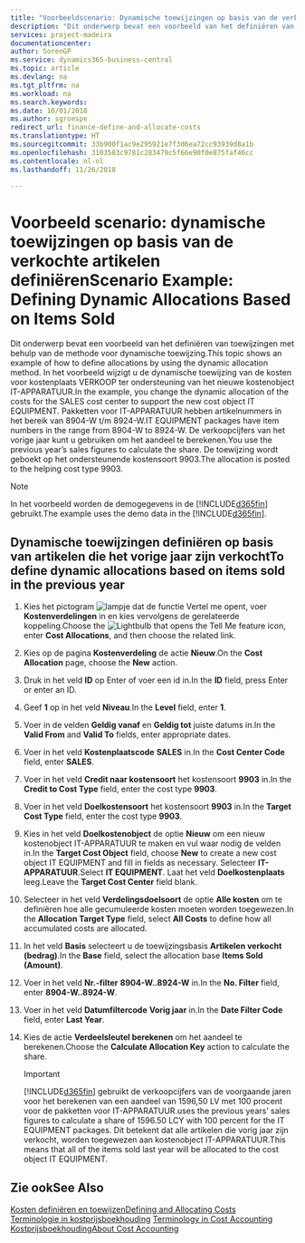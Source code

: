 ```yaml
---
title: "Voorbeeldscenario: Dynamische toewijzingen op basis van de verkochte artikelen definiëren | Microsoft Docs"
description: "Dit onderwerp bevat een voorbeeld van het definiëren van toewijzingen met behulp van de methode voor dynamische toewijzing."
services: project-madeira
documentationcenter: 
author: SorenGP
ms.service: dynamics365-business-central
ms.topic: article
ms.devlang: na
ms.tgt_pltfrm: na
ms.workload: na
ms.search.keywords: 
ms.date: 10/01/2018
ms.author: sgroespe
redirect_url: finance-define-and-allocate-costs
ms.translationtype: HT
ms.sourcegitcommit: 33b900f1ac9e295921e7f3d6ea72cc93939d8a1b
ms.openlocfilehash: 3103583c9781c283479c5f66e90f0e875faf46cc
ms.contentlocale: nl-nl
ms.lasthandoff: 11/26/2018

---
```

# <a name="scenario-example-defining-dynamic-allocations-based-on-items-sold"></a><span data-ttu-id="2c7e4-103">Voorbeeld scenario: dynamische toewijzingen op basis van de verkochte artikelen definiëren</span><span class="sxs-lookup"><span data-stu-id="2c7e4-103">Scenario Example: Defining Dynamic Allocations Based on Items Sold</span></span>
<span data-ttu-id="2c7e4-104">Dit onderwerp bevat een voorbeeld van het definiëren van toewijzingen met behulp van de methode voor dynamische toewijzing.</span><span class="sxs-lookup"><span data-stu-id="2c7e4-104">This topic shows an example of how to define allocations by using the dynamic allocation method.</span></span> <span data-ttu-id="2c7e4-105">In het voorbeeld wijzigt u de dynamische toewijzing van de kosten voor kostenplaats VERKOOP ter ondersteuning van het nieuwe kostenobject IT-APPARATUUR.</span><span class="sxs-lookup"><span data-stu-id="2c7e4-105">In the example, you change the dynamic allocation of the costs for the SALES cost center to support the new cost object IT EQUIPMENT.</span></span> <span data-ttu-id="2c7e4-106">Pakketten voor IT-APPARATUUR hebben artikelnummers in het bereik van 8904-W t/m 8924-W.</span><span class="sxs-lookup"><span data-stu-id="2c7e4-106">IT EQUIPMENT packages have item numbers in the range from 8904-W to 8924-W.</span></span> <span data-ttu-id="2c7e4-107">De verkoopcijfers van het vorige jaar kunt u gebruiken om het aandeel te berekenen.</span><span class="sxs-lookup"><span data-stu-id="2c7e4-107">You use the previous year’s sales figures to calculate the share.</span></span> <span data-ttu-id="2c7e4-108">De toewijzing wordt geboekt op het ondersteunende kostensoort 9903.</span><span class="sxs-lookup"><span data-stu-id="2c7e4-108">The allocation is posted to the helping cost type 9903.</span></span>  

> [!NOTE]  
>  <span data-ttu-id="2c7e4-109">In het voorbeeld worden de demogegevens in de [!INCLUDE[d365fin](includes/d365fin_md.md)] gebruikt.</span><span class="sxs-lookup"><span data-stu-id="2c7e4-109">The example uses the demo data in the [!INCLUDE[d365fin](includes/d365fin_md.md)].</span></span>  

## <a name="to-define-dynamic-allocations-based-on-items-sold-in-the-previous-year"></a><span data-ttu-id="2c7e4-110">Dynamische toewijzingen definiëren op basis van artikelen die het vorige jaar zijn verkocht</span><span class="sxs-lookup"><span data-stu-id="2c7e4-110">To define dynamic allocations based on items sold in the previous year</span></span>  

1.  <span data-ttu-id="2c7e4-111">Kies het pictogram ![lampje dat de functie Vertel me opent](media/ui-search/search_small.png "Vertel me wat u wilt doen"), voer **Kostenverdelingen** in en kies vervolgens de gerelateerde koppeling.</span><span class="sxs-lookup"><span data-stu-id="2c7e4-111">Choose the ![Lightbulb that opens the Tell Me feature](media/ui-search/search_small.png "Tell me what you want to do") icon, enter **Cost Allocations**, and then choose the related link.</span></span>  
2.  <span data-ttu-id="2c7e4-112">Kies op de pagina **Kostenverdeling** de actie **Nieuw**.</span><span class="sxs-lookup"><span data-stu-id="2c7e4-112">On the **Cost Allocation** page, choose the **New** action.</span></span>  
3.  <span data-ttu-id="2c7e4-113">Druk in het veld **ID** op Enter of voer een id in.</span><span class="sxs-lookup"><span data-stu-id="2c7e4-113">In the **ID** field, press Enter or enter an ID.</span></span>  
4.  <span data-ttu-id="2c7e4-114">Geef **1** op in het veld **Niveau**.</span><span class="sxs-lookup"><span data-stu-id="2c7e4-114">In the **Level** field, enter **1**.</span></span>  
5.  <span data-ttu-id="2c7e4-115">Voer in de velden **Geldig vanaf** en **Geldig tot** juiste datums in.</span><span class="sxs-lookup"><span data-stu-id="2c7e4-115">In the **Valid From** and **Valid To** fields, enter appropriate dates.</span></span>  
6.  <span data-ttu-id="2c7e4-116">Voer in het veld **Kostenplaatscode** **SALES** in.</span><span class="sxs-lookup"><span data-stu-id="2c7e4-116">In the **Cost Center Code** field, enter **SALES**.</span></span>  
7.  <span data-ttu-id="2c7e4-117">Voer in het veld **Credit naar kostensoort** het kostensoort **9903** in.</span><span class="sxs-lookup"><span data-stu-id="2c7e4-117">In the **Credit to Cost Type** field, enter the cost type **9903**.</span></span>  
8.  <span data-ttu-id="2c7e4-118">Voer in het veld **Doelkostensoort** het kostensoort **9903** in.</span><span class="sxs-lookup"><span data-stu-id="2c7e4-118">In the **Target Cost Type** field, enter the cost type **9903**.</span></span>  
9. <span data-ttu-id="2c7e4-119">Kies in het veld **Doelkostenobject** de optie **Nieuw** om een nieuw kostenobject IT-APPARATUUR te maken en vul waar nodig de velden in.</span><span class="sxs-lookup"><span data-stu-id="2c7e4-119">In the **Target Cost Object** field, choose **New** to create a new cost object IT EQUIPMENT and fill in fields as necessary.</span></span> <span data-ttu-id="2c7e4-120">Selecteer **IT-APPARATUUR**.</span><span class="sxs-lookup"><span data-stu-id="2c7e4-120">Select **IT EQUIPMENT**.</span></span> <span data-ttu-id="2c7e4-121">Laat het veld **Doelkostenplaats** leeg.</span><span class="sxs-lookup"><span data-stu-id="2c7e4-121">Leave the **Target Cost Center** field blank.</span></span>  
10. <span data-ttu-id="2c7e4-122">Selecteer in het veld **Verdelingsdoelsoort** de optie **Alle kosten** om te definiëren hoe alle gecumuleerde kosten moeten worden toegewezen.</span><span class="sxs-lookup"><span data-stu-id="2c7e4-122">In the **Allocation Target Type** field, select **All Costs** to define how all accumulated costs are allocated.</span></span>  
11. <span data-ttu-id="2c7e4-123">In het veld **Basis** selecteert u de toewijzingsbasis **Artikelen verkocht (bedrag)**.</span><span class="sxs-lookup"><span data-stu-id="2c7e4-123">In the **Base** field, select the allocation base **Items Sold (Amount)**.</span></span>  
12. <span data-ttu-id="2c7e4-124">Voer in het veld **Nr.-filter** **8904-W..8924-W** in.</span><span class="sxs-lookup"><span data-stu-id="2c7e4-124">In the **No. Filter** field, enter **8904-W..8924-W**.</span></span>  
13. <span data-ttu-id="2c7e4-125">Voer in het veld **Datumfiltercode** **Vorig jaar** in.</span><span class="sxs-lookup"><span data-stu-id="2c7e4-125">In the **Date Filter Code** field, enter **Last Year**.</span></span>  
14. <span data-ttu-id="2c7e4-126">Kies de actie **Verdeelsleutel berekenen** om het aandeel te berekenen.</span><span class="sxs-lookup"><span data-stu-id="2c7e4-126">Choose the **Calculate Allocation Key** action to calculate the share.</span></span>  

    > [!IMPORTANT]  
    >  [!INCLUDE[d365fin](includes/d365fin_md.md)] <span data-ttu-id="2c7e4-127">gebruikt de verkoopcijfers van de voorgaande jaren voor het berekenen van een aandeel van 1596,50 LV met 100 procent voor de pakketten voor IT-APPARATUUR.</span><span class="sxs-lookup"><span data-stu-id="2c7e4-127">uses the previous years’ sales figures to calculate a share of 1596.50 LCY with 100 percent for the IT EQUIPMENT packages.</span></span> <span data-ttu-id="2c7e4-128">Dit betekent dat alle artikelen die vorig jaar zijn verkocht, worden toegewezen aan kostenobject IT-APPARATUUR.</span><span class="sxs-lookup"><span data-stu-id="2c7e4-128">This means that all of the items sold last year will be allocated to the cost object IT EQUIPMENT.</span></span>  

## <a name="see-also"></a><span data-ttu-id="2c7e4-129">Zie ook</span><span class="sxs-lookup"><span data-stu-id="2c7e4-129">See Also</span></span>  
[<span data-ttu-id="2c7e4-130">Kosten definiëren en toewijzen</span><span class="sxs-lookup"><span data-stu-id="2c7e4-130">Defining and Allocating Costs</span></span>](finance-define-and-allocate-costs.md)  
<span data-ttu-id="2c7e4-131">[Terminologie in kostprijsboekhouding](finance-terminology-in-cost-accounting.md) </span><span class="sxs-lookup"><span data-stu-id="2c7e4-131">[Terminology in Cost Accounting](finance-terminology-in-cost-accounting.md) </span></span>  
[<span data-ttu-id="2c7e4-132">Kostprijsboekhouding</span><span class="sxs-lookup"><span data-stu-id="2c7e4-132">About Cost Accounting</span></span>](finance-about-cost-accounting.md)

